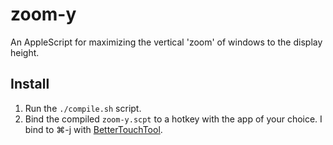 # zoom-y

An AppleScript for maximizing the vertical 'zoom' of windows to the display height.

## Install

1. Run the `./compile.sh` script.
1. Bind the compiled `zoom-y.scpt` to a hotkey with the app of your choice. I bind to ⌘-j with [BetterTouchTool](https://folivora.ai/).
